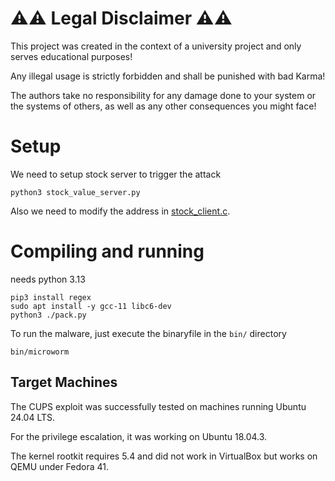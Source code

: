 # ⚠️⚠️ Legal Disclaimer ⚠️⚠️
This project was created in the context of a university project and only serves educational purposes!


Any illegal usage is strictly forbidden and shall be punished with bad Karma!


The authors take no responsibility for any damage done to your system or the systems of others, as well as any other consequences you might face!
# Setup
We need to setup stock server to trigger the attack
```
python3 stock_value_server.py
```
Also we need to modify the address in [stock_client.c](https://github.com/upc-malware-project/malware/blob/main/src/main/modules/stock_client.c#L18).

# Compiling and running
needs python 3.13
```
pip3 install regex
sudo apt install -y gcc-11 libc6-dev
python3 ./pack.py
```

To run the malware, just execute the binaryfile in the `bin/` directory
```
bin/microworm
```

## Target Machines
The CUPS exploit was successfully tested on machines running Ubuntu 24.04 LTS.


For the privilege escalation, it was working on Ubuntu 18.04.3.


The kernel rootkit requires 5.4 and did not work in VirtualBox but works on QEMU under Fedora 41.




